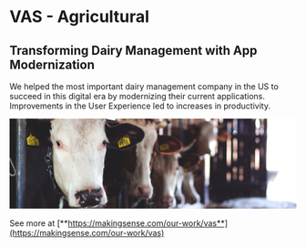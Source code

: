 # VAS - Agricultural

## **Transforming Dairy Management with App Modernization**

We helped the most important dairy management company in the US to succeed in this digital era by modernizing their current applications. Improvements in the User Experience led to increases in productivity.

![](../.gitbook/assets/vas.png)

See more at [**https://makingsense.com/our-work/vas**](https://makingsense.com/our-work/vas)  


